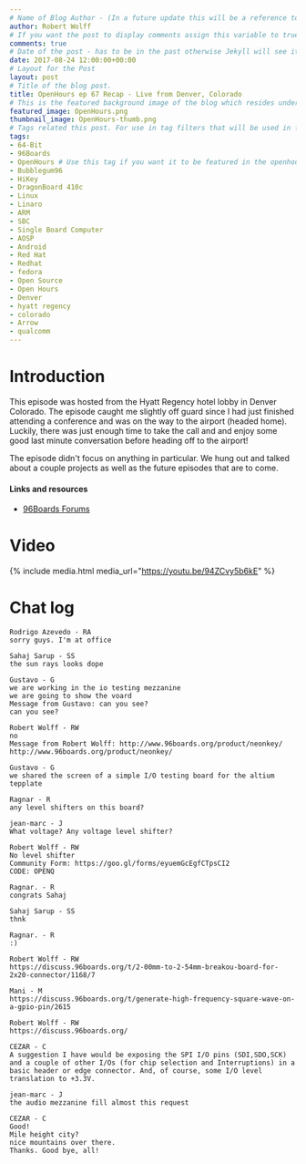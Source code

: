 ```yaml
---
# Name of Blog Author - (In a future update this will be a reference to the authors entry in yaml db.)
author: Robert Wolff
# If you want the post to display comments assign this variable to true.
comments: true
# Date of the post - has to be in the past otherwise Jekyll will see it as a future post.
date: 2017-08-24 12:00:00+00:00
# Layout for the Post
layout: post
# Title of the blog post.
title: OpenHours ep 67 Recap - Live from Denver, Colorado
# This is the featured background image of the blog which resides under _assets/
featured_image: OpenHours.png
thumbnail_image: OpenHours-thumb.png
# Tags related this post. For use in tag filters that will be used in future updates.
tags:
- 64-Bit
- 96Boards
- OpenHours # Use this tag if you want it to be featured in the openhours blog sections.
- Bubblegum96
- HiKey
- DragonBoard 410c
- Linux
- Linaro
- ARM
- SBC
- Single Board Computer
- AOSP
- Android
- Red Hat
- Redhat
- fedora
- Open Source
- Open Hours
- Denver
- hyatt regency
- colorado
- Arrow
- qualcomm
---
```

# Introduction

This episode was hosted from the Hyatt Regency hotel lobby in Denver Colorado. The episode caught me slightly off guard since I had just finished attending a conference and was on the way to the airport (headed home). Luckily, there was just enough time to take the call and and enjoy some good last minute conversation before heading off to the airport! 

The episode didn't focus on anything in particular. We hung out and talked about a couple projects as well as the future episodes that are to come.

#### Links and resources

- [96Boards Forums](https://discuss.96boards.org/)

# Video

{% include media.html media_url="https://youtu.be/94ZCvy5b6kE" %}

# Chat log

```
Rodrigo Azevedo - RA
sorry guys. I'm at office

Sahaj Sarup - SS
the sun rays looks dope

Gustavo - G
we are working in the io testing mezzanine
we are going to show the voard
Message from Gustavo: can you see?
can you see?

Robert Wolff - RW
no
Message from Robert Wolff: http://www.96boards.org/product/neonkey/
http://www.96boards.org/product/neonkey/

Gustavo - G
we shared the screen of a simple I/O testing board for the altium tepplate

Ragnar - R
any level shifters on this board?

jean-marc - J
What voltage? Any voltage level shifter?

Robert Wolff - RW
No level shifter
Community Form: https://goo.gl/forms/eyuemGcEgfCTpsCI2
CODE: OPENQ

Ragnar. - R
congrats Sahaj

Sahaj Sarup - SS
thnk

Ragnar. - R
:)

Robert Wolff - RW
https://discuss.96boards.org/t/2-00mm-to-2-54mm-breakou-board-for-2x20-connector/1168/7

Mani - M
https://discuss.96boards.org/t/generate-high-frequency-square-wave-on-a-gpio-pin/2615

Robert Wolff - RW
https://discuss.96boards.org/

CEZAR - C
A suggestion I have would be exposing the SPI I/O pins (SDI,SDO,SCK) and a couple of other I/Os (for chip selection and Interruptions) in a
basic header or edge connector. And, of course, some I/O level translation to +3.3V.

jean-marc - J
the audio mezzanine fill almost this request

CEZAR - C
Good!
Mile height city?
nice mountains over there.
Thanks. Good bye, all!
```
